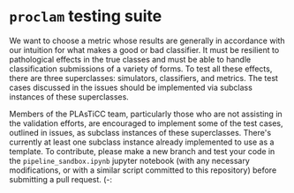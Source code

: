 # `proclam` testing suite

We want to choose a metric whose results are generally in accordance with our intuition for what makes a good or bad classifier.  It must be resilient to pathological effects in the true classes and must be able to handle classification submissions of a variety of forms.  To test all these effects, there are three superclasses: simulators, classifiers, and metrics.  The test cases discussed in the issues should be implemented via subclass instances of these superclasses.  

Members of the PLAsTiCC team, particularly those who are not assisting in the validation efforts, are encouraged to implement some of the test cases, outlined in issues, as subclass instances of these superclasses.  There's currently at least one subclass instance already implemented to use as a template.  To contribute, please make a new branch and test your code in the `pipeline_sandbox.ipynb` jupyter notebook (with any necessary modifications, or with a similar script committed to this repository) before submitting a pull request.  (-:
